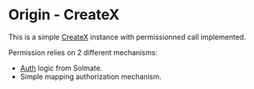 # Origin - CreateX

This is a simple [CreateX](https://github.com/pcaversaccio/createx/blob/main/src/CreateX.sol) instance with permissionned call implemented. 

Permission relies on 2 different mechanisms:
- [Auth](https://github.com/transmissions11/solmate/blob/main/src/auth/Auth.sol) logic from Solmate.
- Simple mapping authorization mechanism.
